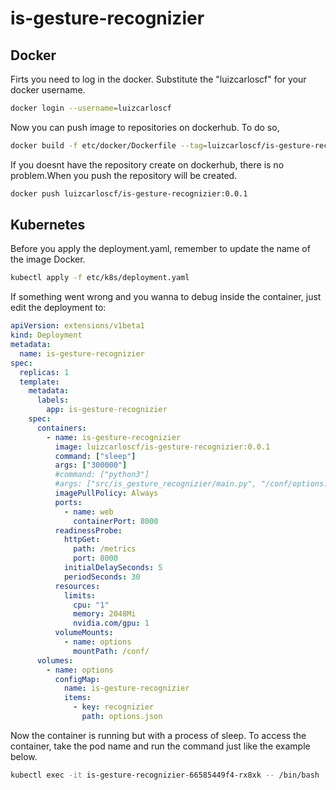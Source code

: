 # is-gesture-recognizier

## Docker

Firts you need to log in the docker. Substitute the "luizcarloscf" for your docker username.

```bash
docker login --username=luizcarloscf
```
Now you can push image to repositories on dockerhub. To do so,
```bash
docker build -f etc/docker/Dockerfile --tag=luizcarloscf/is-gesture-recognizier:0.0.1 .
```
If you doesnt have the repository create on dockerhub, there is no problem.When you push the repository will be created.

```bash
docker push luizcarloscf/is-gesture-recognizier:0.0.1
```

## Kubernetes

Before you apply the deployment.yaml, remember to update the name of the image Docker.

```bash
kubectl apply -f etc/k8s/deployment.yaml 
```

If something went wrong and you wanna to debug inside the container, just edit the deployment to:

```yaml
apiVersion: extensions/v1beta1
kind: Deployment
metadata:
  name: is-gesture-recognizier
spec:
  replicas: 1
  template:
    metadata:
      labels:
        app: is-gesture-recognizier
    spec:
      containers:
        - name: is-gesture-recognizier
          image: luizcarloscf/is-gesture-recognizier:0.0.1
          command: ["sleep"]
          args: ["300000"]
          #command: ["python3"]
          #args: ["src/is_gesture_recognizier/main.py", "/conf/options.json"]
          imagePullPolicy: Always
          ports:
            - name: web
              containerPort: 8000
          readinessProbe:
            httpGet:
              path: /metrics
              port: 8000
            initialDelaySeconds: 5
            periodSeconds: 30
          resources:
            limits:
              cpu: "1"
              memory: 2048Mi
              nvidia.com/gpu: 1
          volumeMounts:
            - name: options
              mountPath: /conf/
      volumes:
        - name: options
          configMap:
            name: is-gesture-recognizier
            items:
              - key: recognizier
                path: options.json

```

Now the container is running but with a process of sleep. To access the container, take the pod name and run the command just like the example below.

```bash
kubectl exec -it is-gesture-recognizier-66585449f4-rx8xk -- /bin/bash
```